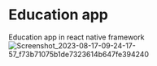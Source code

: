 # Education app
 Education app in react native framework
![Screenshot_2023-08-17-09-24-17-57_f73b71075b1de7323614b647fe394240](https://github.com/valiiia/Education-app/assets/110757201/5e888ea2-8c68-4c72-bdea-b0e598a408f6)

